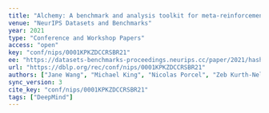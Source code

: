 ```yaml
---
title: "Alchemy: A benchmark and analysis toolkit for meta-reinforcement learning agents."
venue: "NeurIPS Datasets and Benchmarks"
year: 2021
type: "Conference and Workshop Papers"
access: "open"
key: "conf/nips/0001KPKZDCCRSBR21"
ee: "https://datasets-benchmarks-proceedings.neurips.cc/paper/2021/hash/a3f390d88e4c41f2747bfa2f1b5f87db-Abstract-round2.html"
url: "https://dblp.org/rec/conf/nips/0001KPKZDCCRSBR21"
authors: ["Jane Wang", "Michael King", "Nicolas Porcel", "Zeb Kurth-Nelson", "Tina Zhu", "Charles Deck", "Peter Choy", "Mary Cassin", "Malcolm Reynolds", "H. Francis Song", "Gavin Buttimore", "David P. Reichert", "Neil C. Rabinowitz", "Loic Matthey", "Demis Hassabis", "Alexander Lerchner", "Matt M. Botvinick"]
sync_version: 3
cite_key: "conf/nips/0001KPKZDCCRSBR21"
tags: ["DeepMind"]
---
```

